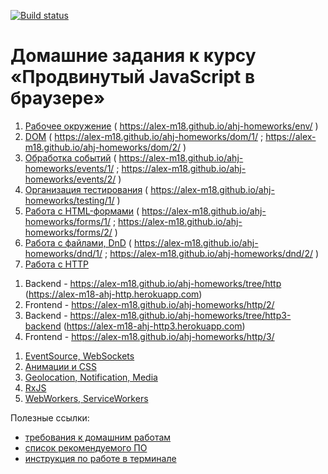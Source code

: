 [![Build status](https://ci.appveyor.com/api/projects/status/c7ddm2v533f1eped?svg=true)](https://ci.appveyor.com/project/Alex-m18/ahj-homeworks)

# Домашние задания к курсу «Продвинутый JavaScript в браузере»

1. [Рабочее окружение](env/) ( https://alex-m18.github.io/ahj-homeworks/env/ )
1. [DOM](dom/) ( https://alex-m18.github.io/ahj-homeworks/dom/1/ ; https://alex-m18.github.io/ahj-homeworks/dom/2/ )
1. [Обработка событий](events/) ( https://alex-m18.github.io/ahj-homeworks/events/1/ ; https://alex-m18.github.io/ahj-homeworks/events/2/ )
1. [Организация тестирования](testing/) ( https://alex-m18.github.io/ahj-homeworks/testing/1/ )
1. [Работа с HTML-формами](forms/) ( https://alex-m18.github.io/ahj-homeworks/forms/1/ ; https://alex-m18.github.io/ahj-homeworks/forms/2/ )
1. [Работа с файлами, DnD](dnd/) ( https://alex-m18.github.io/ahj-homeworks/dnd/1/ ; https://alex-m18.github.io/ahj-homeworks/dnd/2/ )
1. [Работа с HTTP](http/)
  1) Backend - https://alex-m18.github.io/ahj-homeworks/tree/http (https://alex-m18-ahj-http.herokuapp.com)
  2) Frontend - https://alex-m18.github.io/ahj-homeworks/http/2/
  3) Backend  - https://alex-m18.github.io/ahj-homeworks/tree/http3-backend (https://alex-m18-ahj-http3.herokuapp.com)
  3) Frontend - https://alex-m18.github.io/ahj-homeworks/http/3/
1. [EventSource, WebSockets](sse-ws/)
1. [Анимации и CSS](anim/)
1. [Geolocation, Notification, Media](media/)
1. [RxJS](rxjs/)
1. [WebWorkers, ServiceWorkers](workers/)

Полезные ссылки:
* [требования к домашним работам](requirements.md)
* [список рекомендуемого ПО](software.md)
* [инструкция по работе в терминале](terminal.md)
